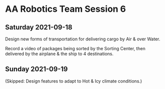 # AA Robotics Team Session 6


## Saturday 2021-09-18


Design new forms of transportation for delivering cargo by Air & over Water.

Record a video of packages being sorted by the Sorting Center, then delivered by the airplane & the ship to 4 destinations.


## Sunday 2021-09-19


(Skipped: Design features to adapt to Hot & Icy climate conditions.)
